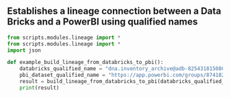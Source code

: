 ## Establishes a  lineage connection between a Data Bricks and a PowerBI using qualified names

```python
from scripts.modules.lineage import *
from scripts.modules.lineage import *
import json

def example_build_lineage_from_databricks_to_pbi():
    databricks_qualified_name = "dna.inventory_archive@adb-8254318150804149.9.azuredatabricks.net"
    pbi_dataset_qualified_name = "https://app.powerbi.com/groups/87418287-152f-44c8-931d-7fd6228dda48/datasets/06fa1311-2951-4f57-9037-4b07824fabde"
    result = build_lineage_from_databricks_to_pbi(databricks_qualified_name,pbi_dataset_qualified_name)
    print(result)
```
<br />